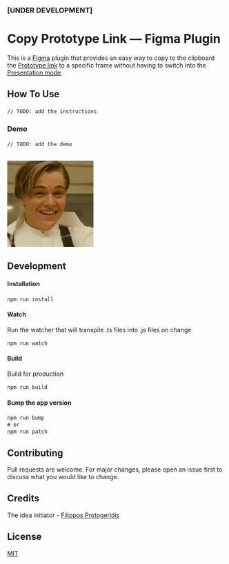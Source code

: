 ### [UNDER DEVELOPMENT]
# Copy Prototype Link &mdash; Figma Plugin

This is a [Figma](figma.com) plugin that provides an easy way to
copy to the clipboard the [Prototype link](https://help.figma.com/hc/en-us/articles/360039822654-Share-your-Prototype-with-Others)
to a specific frame without having to switch into the [Presentation mode](https://help.figma.com/hc/en-us/articles/360040318013-View-Prototypes-with-Presentation-View).



## How To Use

`// TODO: add the instructions`



### Demo

`// TODO: add the demo`

[<br><img src="img/demo.gif" width="200"/>](img/demo.gif)



## Development

#### Installation
```
npm run install
```

#### Watch

Run the watcher that will transpile .ts files into .js files on change
```
npm run watch
```

#### Build

Build for production
```
npm run build
```

#### Bump the app version

```
npm run bump
# or
npm run patch
```



## Contributing
Pull requests are welcome. For major changes, please open an issue first to discuss what you would like to change.



## Credits
The idea initiator - [Filippos Protogeridis](https://github.com/protogeridis)



## License
[MIT](LICENSE)